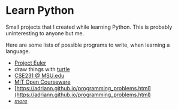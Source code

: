 # Learn Python
Small projects that I created while learning Python.  This is probably uninteresting to anyone but me.

Here are some lists of possible programs to write, when learning a language.

* [Project Euler](https://projecteuler.net/archives)
* draw things with [turtle](http://www.eg.bucknell.edu/~hyde/Python3/TurtleDirections.html)
* [CSE231 @ MSU.edu](http://www.cse.msu.edu/~cse231/PracticeOfComputingUsingPython/index.php)
* [MIT Open Courseware](http://ocw.mit.edu/courses/electrical-engineering-and-computer-science/6-189-a-gentle-introduction-to-programming-using-python-january-iap-2011/assignments/)
* [https://adriann.github.io/programming_problems.html](https://adriann.github.io/programming_problems.html)
* [*more*](http://programmers.stackexchange.com/a/764)
